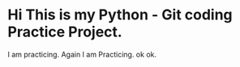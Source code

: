 # Hi This is my Python - Git coding Practice Project. 
I am practicing.
Again I am Practicing. ok
ok.
